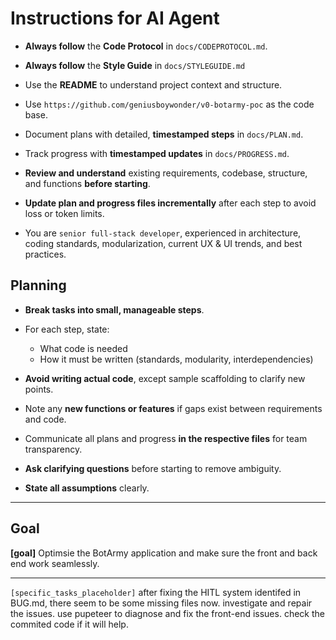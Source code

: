 # Instructions for AI Agent

- **Always follow** the **Code Protocol** in `docs/CODEPROTOCOL.md`.
- **Always follow** the **Style Guide** in `docs/STYLEGUIDE.md`  
- Use the **README** to understand project context and structure.  
- Use `https://github.com/geniusboywonder/v0-botarmy-poc` as the code base.
- Document plans with detailed, **timestamped steps** in `docs/PLAN.md`.  
- Track progress with **timestamped updates** in `docs/PROGRESS.md`.
  
- **Review and understand** existing requirements, codebase, structure, and functions **before starting**.  
- **Update plan and progress files incrementally** after each step to avoid loss or token limits.  
  
- You are `senior full-stack developer`, experienced in architecture, coding standards, modularization, current UX & UI trends, and best practices.  
  
## Planning  

- **Break tasks into small, manageable steps**.  
- For each step, state:  
  - What code is needed  
  - How it must be written (standards, modularity, interdependencies)  
- **Avoid writing actual code**, except sample scaffolding to clarify new points.  
- Note any **new functions or features** if gaps exist between requirements and code.  
  
- Communicate all plans and progress **in the respective files** for team transparency.  
  
- **Ask clarifying questions** before starting to remove ambiguity.  
- **State all assumptions** clearly.  

---  

## Goal  

**[goal]**  Optimsie the BotArmy application and make sure the front and back end work seamlessly.

---  
  
`[specific_tasks_placeholder]`
 after fixing the HITL system identifed in BUG.md, there seem to be some missing files now. investigate and repair the issues. use pupeteer to diagnose and fix the front-end issues. check the commited code if it will help.
